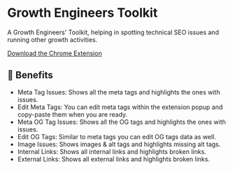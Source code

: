 # Growth Engineers Toolkit
A Growth Engineers' Toolkit, helping in spotting technical SEO issues and running other growth activities.

[Download the Chrome Extension](https://chromewebstore.google.com/detail/growth-toolkit-technical/klbjmnodglnjjogehfpjabpbbcligdio)

## 🚀 Benefits
- Meta Tag Issues: Shows all the meta tags and highlights the ones with issues.
- Edit Meta Tags: You can edit meta tags within the extension popup and copy-paste them when you are ready.
- Meta OG Tag Issues: Shows all the OG tags and highlights the ones with issues.
- Edit OG Tags: Similar to meta tags you can edit OG tags data as well.
- Image Issues: Shows images & alt tags and highlights missing alt tags.
- Internal Links: Shows all internal links and highlights broken links.
- External Links: Shows all external links and highlights broken links.

